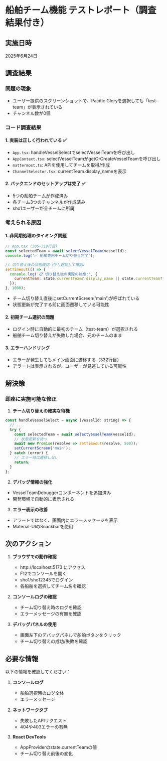 # 船舶チーム機能 テストレポート（調査結果付き）

## 実施日時
2025年6月24日

## 調査結果

### 問題の現象
- ユーザー提供のスクリーンショットで、Pacific Gloryを選択しても「test-team」が表示されている
- チャンネル数が0個

### コード調査結果

#### 1. 実装は正しく行われている ✅
- `App.tsx`: handleVesselSelectでselectVesselTeamを呼び出し
- `AppContext.tsx`: selectVesselTeamがgetOrCreateVesselTeamを呼び出し
- `mattermost.ts`: APIを使用してチームを取得/作成
- `ChannelSelector.tsx`: currentTeam.display_nameを表示

#### 2. バックエンドのセットアップは完了 ✅
- 5つの船舶チームが作成済み
- 各チーム3つのチャンネルが作成済み
- sho1ユーザーが全チームに所属

### 考えられる原因

#### 1. **非同期処理のタイミング問題**
```javascript
// App.tsx (306-319行目)
const selectedTeam = await selectVesselTeam(vesselId);
console.log('✅ 船舶専用チーム切り替え完了');

// 切り替え後の状態確認（少し遅延して確認）
setTimeout(() => {
  console.log('📋 切り替え後の実際の状態:', {
    currentTeam: state.currentTeam?.display_name || state.currentTeam?.name || 'なし',
  });
}, 1000);
```
- チーム切り替え直後にsetCurrentScreen('main')が呼ばれている
- 状態更新が完了する前に画面遷移している可能性

#### 2. **初期チーム選択の問題**
- ログイン時に自動的に最初のチーム（test-team）が選択される
- 船舶チーム切り替えが失敗した場合、元のチームのまま

#### 3. **エラーハンドリング**
- エラーが発生してもメイン画面に遷移する（332行目）
- アラートは表示されるが、ユーザーが見逃している可能性

## 解決策

### 即座に実施可能な修正

1. **チーム切り替えの確実な待機**
```javascript
const handleVesselSelect = async (vesselId: string) => {
  // ... 
  try {
    const selectedTeam = await selectVesselTeam(vesselId);
    // 状態更新を待つ
    await new Promise(resolve => setTimeout(resolve, 500));
    setCurrentScreen('main');
  } catch (error) {
    // エラー時は遷移しない
    return;
  }
};
```

2. **デバッグ情報の強化**
- VesselTeamDebuggerコンポーネントを追加済み
- 開発環境で自動的に表示される

3. **エラー表示の改善**
- アラートではなく、画面内にエラーメッセージを表示
- Material-UIのSnackbarを使用

## 次のアクション

1. **ブラウザでの動作確認**
   - http://localhost:5173 にアクセス
   - F12でコンソールを開く
   - sho1/sho12345でログイン
   - 各船舶を選択してチーム名を確認

2. **コンソールログの確認**
   - チーム切り替え時のログを確認
   - エラーメッセージの有無を確認

3. **デバッグパネルの使用**
   - 画面左下のデバッグパネルで船舶ボタンをクリック
   - チーム切り替えの成功/失敗を確認

## 必要な情報

以下の情報を確認してください：

1. **コンソールログ**
   - 船舶選択時のログ全体
   - エラーメッセージ

2. **ネットワークタブ**
   - 失敗したAPIリクエスト
   - 404や403エラーの有無

3. **React DevTools**
   - AppProviderのstate.currentTeamの値
   - チーム切り替え前後の変化